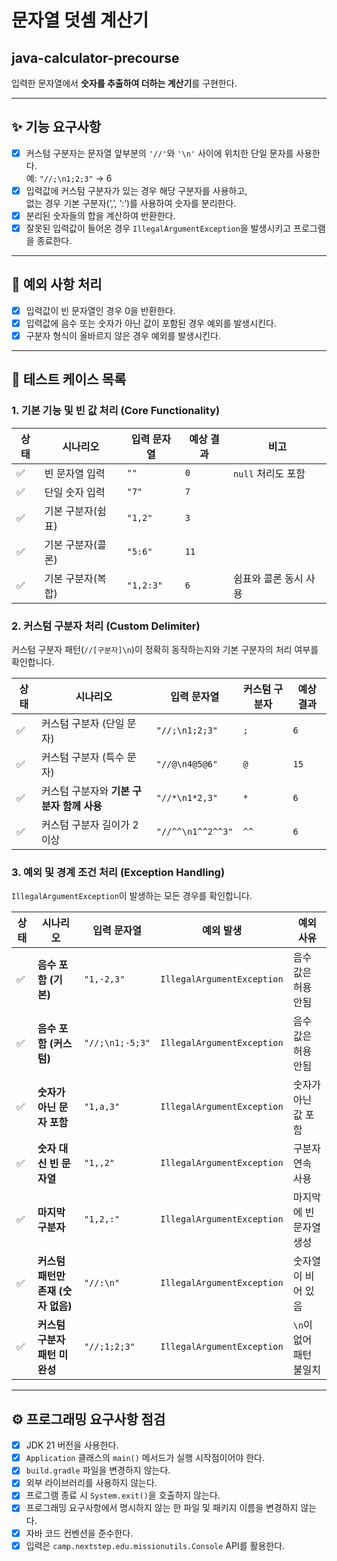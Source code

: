 # 문자열 덧셈 계산기
## java-calculator-precourse

입력한 문자열에서 **숫자를 추출하여 더하는 계산기**를 구현한다.

---

## ✨ 기능 요구사항
- [x] 커스텀 구분자는 문자열 앞부분의 `'//'`와 `'\n'` 사이에 위치한 단일 문자를 사용한다.  
  예: `"//;\n1;2;3"` → 6
- [x] 입력값에 커스텀 구분자가 있는 경우 해당 구분자를 사용하고,  
  없는 경우 기본 구분자(‘,’, ‘:’)를 사용하여 숫자를 분리한다.
- [x] 분리된 숫자들의 합을 계산하여 반환한다.
- [x] 잘못된 입력값이 들어온 경우 `IllegalArgumentException`을 발생시키고 프로그램을 종료한다.

---

## 🚫 예외 사항 처리

- [x] 입력값이 빈 문자열인 경우 0을 반환한다.
- [x] 입력값에 음수 또는 숫자가 아닌 값이 포함된 경우 예외를 발생시킨다.
- [x] 구분자 형식이 올바르지 않은 경우 예외를 발생시킨다.

---
## 🧪 테스트 케이스 목록 

### 1. 기본 기능 및 빈 값 처리 (Core Functionality)

| 상태 | 시나리오       | 입력 문자열    | 예상 결과 | 비고            |
|----|------------|-----------|-------|---------------|
| ✅  | 빈 문자열 입력   | `""`      | `0`   | `null` 처리도 포함 |
| ✅  | 단일 숫자 입력   | `"7"`     | `7`   |               |
| ✅  | 기본 구분자(쉼표) | `"1,2"`   | `3`   |               |
| ✅  | 기본 구분자(콜론) | `"5:6"`   | `11`  |               |
| ✅  | 기본 구분자(복합) | `"1,2:3"` | `6`   | 쉼표와 콜론 동시 사용  |

### 2. 커스텀 구분자 처리 (Custom Delimiter)

커스텀 구분자 패턴(`//[구분자]\n`)이 정확히 동작하는지와 기본 구분자의 처리 여부를 확인합니다.

| 상태 | 시나리오                      | 입력 문자열            | 커스텀 구분자 | 예상 결과 |
|----|---------------------------|-------------------|---------|-------|
| ✅  | 커스텀 구분자 (단일 문자)           | `"//;\n1;2;3"`    | `;`     | `6`   |
| ✅  | 커스텀 구분자 (특수 문자)           | `"//@\n4@5@6"`    | `@`     | `15`  |
| ✅  | 커스텀 구분자와 **기본 구분자 함께 사용** | `"//*\n1*2,3"`    | `*`     | `6`   |
| ✅  | 커스텀 구분자 길이가 2이상           | `"//^^\n1^^2^^3"` | `^^`    | `6`   |


### 3. 예외 및 경계 조건 처리 (Exception Handling)

`IllegalArgumentException`이 발생하는 모든 경우를 확인합니다.

| 상태  | 시나리오                   | 입력 문자열          | 예외 발생                      | 예외 사유           |
|-----|------------------------|-----------------|----------------------------|-----------------|
| ✅   | **음수 포함 (기본)**         | `"1,-2,3"`      | `IllegalArgumentException` | 음수 값은 허용 안됨     |
| ✅   | **음수 포함 (커스텀)**        | `"//;\n1;-5;3"` | `IllegalArgumentException` | 음수 값은 허용 안됨     |
| ✅   | **숫자가 아닌 문자 포함**       | `"1,a,3"`       | `IllegalArgumentException` | 숫자가 아닌 값 포함     |
| ✅   | **숫자 대신 빈 문자열**        | `"1,,2"`        | `IllegalArgumentException` | 구분자 연속 사용       |
| ✅   | **마지막 구분자**            | `"1,2,:"`       | `IllegalArgumentException` | 마지막에 빈 문자열 생성   |
| ✅   | **커스텀 패턴만 존재 (숫자 없음)** | `"//:\n"`       | `IllegalArgumentException` | 숫자열이 비어 있음      |
| ✅   | **커스텀 구분자 패턴 미완성**     | `"//;1;2;3"`    | `IllegalArgumentException` | `\n`이 없어 패턴 불일치 |

---

## ⚙️ 프로그래밍 요구사항 점검

- [x] JDK 21 버전을 사용한다.
- [x] `Application` 클래스의 `main()` 메서드가 실행 시작점이어야 한다.
- [x] `build.gradle` 파일을 변경하지 않는다.
- [x] 외부 라이브러리를 사용하지 않는다.
- [x] 프로그램 종료 시 `System.exit()`을 호출하지 않는다.
- [x] 프로그래밍 요구사항에서 명시하지 않는 한 파일 및 패키지 이름을 변경하지 않는다.
- [x] 자바 코드 컨벤션을 준수한다.
- [x] 입력은 `camp.nextstep.edu.missionutils.Console` API를 활용한다.
